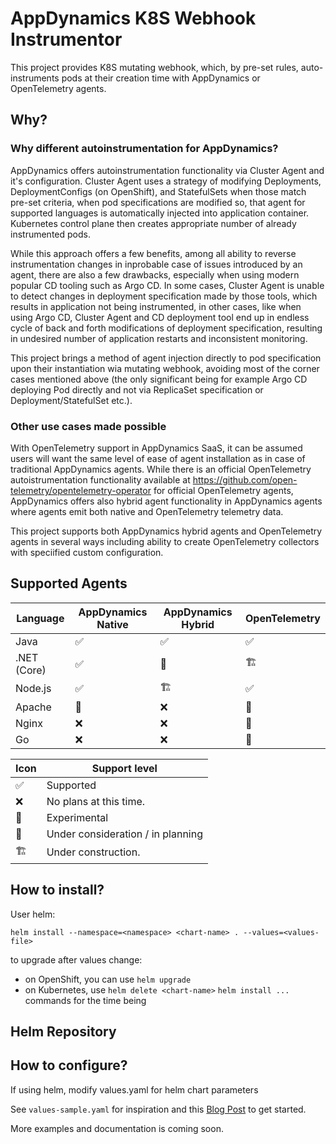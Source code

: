 # AppDynamics K8S Webhook Instrumentor

This project provides K8S mutating webhook, which, by pre-set rules, auto-instruments pods at their creation time with AppDynamics or OpenTelemetry agents. 

## Why?

### Why different autoinstrumentation for AppDynamics?

AppDynamics offers autoinstrumentation functionality via Cluster Agent and it's configuration. Cluster Agent uses a strategy of 
modifying Deployments, DeploymentConfigs (on OpenShift), and StatefulSets when those match pre-set criteria, when pod specifications are modified so, that agent for supported languages is automatically injected into application container. 
Kubernetes control plane then creates appropriate number of already instrumented pods. 

While this approach offers a few benefits, among all ability to reverse instrumentation changes in inprobable case of issues introduced by an agent, there are also a few drawbacks, especially when using modern popular CD tooling such as Argo CD. In some cases, Cluster Agent is unable to detect changes in deployment specification made by those tools, which results in application not being instrumented, in other cases, like when using Argo CD, Cluster Agent and CD deployment tool end up in endless cycle of back and forth modifications of deployment specification, resulting in undesired number of application restarts and inconsistent monitoring.

This project brings a method of agent injection directly to pod specification upon their instantiation wia mutating webhook, avoiding most of the corner cases mentioned above (the only significant being for example Argo CD deploying Pod directly and not via ReplicaSet  specification or Deployment/StatefulSet etc.). 

### Other use cases made possible

With OpenTelemetry support in AppDynamics SaaS, it can be assumed users will want the same level of ease of agent installation as in case of traditional AppDynamics agents. While there is an official OpenTelemetry autoistrumentation functionality available at https://github.com/open-telemetry/opentelemetry-operator for official OpenTelemetry agents, AppDynamics offers also hybrid agent functionality in AppDynamics agents where agents emit both native and OpenTelemetry telemetry data. 

This project supports both AppDynamics hybrid agents and OpenTelemetry agents in several ways including ability to create OpenTelemetry collectors with speciified custom configuration. 

## Supported Agents

| Language    | AppDynamics Native | AppDynamics Hybrid      | OpenTelemetry           | 
| ----------- | ------------------ | ----------------------- | ----------------------- | 
| Java        | :white_check_mark: | :white_check_mark:      | :white_check_mark:      | 
| .NET (Core) | :white_check_mark: | :thinking:              | :building_construction: | 
| Node.js     | :white_check_mark: | :building_construction: | :white_check_mark:      | 
| Apache      | :thinking:         | :x:                     | :microscope:            | 
| Nginx       | :x:                | :x:                     | :microscope:            | 
| Go          | :x:                | :x:                     | :thinking:              | 

|Icon                    |Support level           |
|------------------------|------------------------|
|:white_check_mark:      | Supported              |
|:x:                     | No plans at this time. |
|:microscope:            | Experimental           |
|:thinking:              | Under consideration / in planning   |
|:building_construction: | Under construction.    |


## How to install?

User helm:
```
helm install --namespace=<namespace> <chart-name> . --values=<values-file>
```

to upgrade after values change:
- on OpenShift, you can use `helm upgrade`
- on Kubernetes, use `helm delete <chart-name>` `helm install ...` commands for the time being

## Helm Repository



## How to configure?

If using helm, modify values.yaml for helm chart parameters

See `values-sample.yaml` for inspiration and this [Blog Post](<https://chrlic.github.io/appd-mwh-blog/>) to get started.

More examples and documentation is coming soon. 








